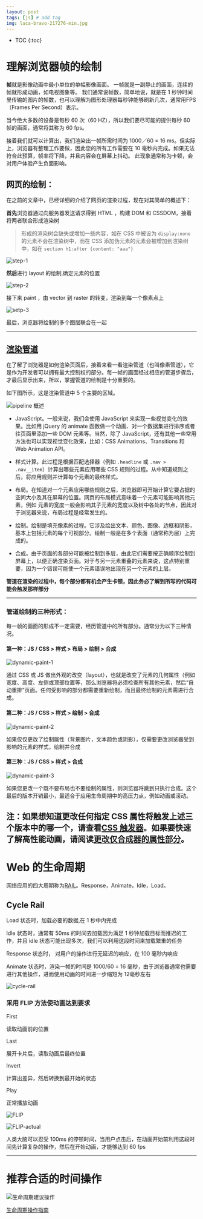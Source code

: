 ```yaml
---
layout: post
tags: [js] # add tag
img: luca-bravo-217276-min.jpg
---
```


* TOC
{:toc}

# 理解浏览器帧的绘制

**帧**就是影像动画中最小单位的单幅影像画面。 一帧就是一副静止的画面，连续的帧就形成动画，如电视图象等。 我们通常说帧数，简单地说，就是在 1 秒钟时间里传输的图片的帧数，也可以理解为图形处理器每秒钟能够刷新几次，通常用FPS（Frames Per Second）表示。

当今绝大多数的设备是每秒 60 次（60 HZ），所以我们要尽可能的提供每秒 60 帧的画面，通常将其称为 60 fps。

接着我们就可以计算出，我们渲染出一帧所需时间为 1000／60 = 16 ms。但实际上，浏览器有整理工作要做，因此您的所有工作需要在 10 毫秒内完成。如果无法符合此预算，帧率将下降，并且内容会在屏幕上抖动。 此现象通常称为卡顿，会对用户体验产生负面影响。

## 网页的绘制：

在之前的文章中，已经详细的介绍了网页的渲染过程，现在对其简单的概述下：

**首先**浏览器通过向服务器发送请求得到 HTML ，构建 DOM 和 CSSDOM，接着将两者联合形成渲染树

> 形成的渲染树会缺失或增加一些内容，如在 CSS 中被设为 `display:none` 的元素不会在渲染树中，而在 CSS 添加伪元素的元素会被增加到渲染树中，如在 `section h1:after {content: "aaa"}`


![step-1](/assets/img/15138330094798.jpg)


**然后**进行 layout 的绘制,确定元素的位置

![step-2](/assets/img/15123778055757.jpg)

接下来 paint ，由 vector 到 raster 的转变，渲染到每一个像素点上

![setp-3](/assets/img/15123780899771.jpg)

最后，浏览器将绘制的多个图层联合在一起

---

## [渲染管道](https://developers.google.com/web/fundamentals/performance/rendering/?hl=zh-cn)

在了解了浏览器是如何渲染页面后，接着来看一看渲染管道（也叫像素管道），它是作为开发者可以拥有最大控制权的部分。每一帧的画面经过相应的管道步骤后，才最后显示出来，所以，掌握管道的绘制是十分重要的。

如下图所示，这是渲染管道中 5 个主要的区域。

![pipeline 概述](/assets/img/15138343782864.jpg)

* JavaScript。一般来说，我们会使用 JavaScript 来实现一些视觉变化的效果。比如用 jQuery 的 animate 函数做一个动画、对一个数据集进行排序或者往页面里添加一些 DOM 元素等。当然，除了 JavaScript，还有其他一些常用方法也可以实现视觉变化效果，比如：CSS Animations、Transitions 和 Web Animation API。

* 样式计算。此过程是根据匹配选择器（例如 `.headline` 或 `.nav > .nav__item`）计算出哪些元素应用哪些 CSS 规则的过程。从中知道规则之后，将应用规则并计算每个元素的最终样式。

* 布局。在知道对一个元素应用哪些规则之后，浏览器即可开始计算它要占据的空间大小及其在屏幕的位置。网页的布局模式意味着一个元素可能影响其他元素，例如 <body> 元素的宽度一般会影响其子元素的宽度以及树中各处的节点，因此对于浏览器来说，布局过程是经常发生的。

* 绘制。绘制是填充像素的过程。它涉及绘出文本、颜色、图像、边框和阴影，基本上包括元素的每个可视部分。绘制一般是在多个表面（通常称为层）上完成的。

* 合成。由于页面的各部分可能被绘制到多层，由此它们需要按正确顺序绘制到屏幕上，以便正确渲染页面。对于与另一元素重叠的元素来说，这点特别重要，因为一个错误可能使一个元素错误地出现在另一个元素的上层。

**管道在渲染的过程中，每个部分都有机会产生卡顿，因此务必了解到所写的代码可能会触发那样部分**

---

### 管道绘制的三种形式：

每一帧的画面的形成不一定需要，经历管道中的所有部分。通常分为以下三种情况。

#### 第一种：JS / CSS > 样式 > 布局 > 绘制 > 合成

![dynamic-paint-1](/assets/img/15123844298301.jpg)

通过 CSS 或 JS 做出外观的改变（layout），也就是改变了元素的几何属性（例如宽度、高度、左侧或顶部位置等，那么浏览器将必须检查所有其他元素，然后“自动重排”页面。任何受影响的部分都需要重新绘制，而且最终绘制的元素需进行合成。

#### 第二种：JS / CSS > 样式 > 绘制 > 合成

![dynamic-paint-2](/assets/img/15132407671045.jpg)

如果仅仅更改了绘制属性（背景图片，文本颜色或阴影），仅需要更改浏览器受到影响的元素的样式，绘制并合成


#### 第三种：JS / CSS > 样式 > 合成

![dynamic-paint-3](/assets/img/15132407948869.jpg)

如果您更改一个既不要布局也不要绘制的属性，则浏览器将跳到只执行合成。这个最后的版本开销最小，最适合于应用生命周期中的高压力点，例如动画或滚动。

注：如果想知道更改任何指定 CSS 属性将触发上述三个版本中的哪一个，请查看[CSS 触发器](https://csstriggers.com/)。如果要快速了解高性能动画，请阅读[更改仅合成器的属性部分](https://developers.google.com/web/fundamentals/performance/rendering/stick-to-compositor-only-properties-and-manage-layer-count?hl=zh-cn)。
---

# Web 的生命周期

网络应用的四大周期称为[RAIL](https://developers.google.com/web/fundamentals/performance/rail)。Response，Animate，Idle，Load。

## Cycle Rail

Load 状态时，加载必要的数据,在 1 秒中内完成

Idle 状态时，通常有 50ms 的时间去加载因为满足 1 秒钟加载目标而推迟的工作，并且 idle 状态可能出现多次，我们可以利用这段时间来加载繁重的任务

Response 状态时， 对用户的操作进行无延迟的响应，在 100 毫秒内响应

Animate 状态时，渲染一帧的时间是 1000/60 = 16 毫秒，由于浏览器通常也需要进行其他操作，进而使用动画的时间进一步缩短为 12毫秒左右

![cycle-rail](/assets/img/15124532014163.jpg)


### 采用 FLIP 方法使动画达到要求

First 

读取动画前的位置

Last

展开卡片后，读取动画后最终位置

Invert

计算出差异，然后转换到最开始的状态

Play

正常播放动画 

![FLIP](/assets/img/15124566130575.jpg)

![FLIP-actual](/assets/img/15124568820760.jpg)

人类大脑可以忍受 100ms 的停顿时间，当用户点击后，在动画开始前利用这段时间先计算复杂的操作，然后在开始动画，才能够达到 60 fps

---

# 推荐合适的时间操作

![生命周期建议操作](/assets/img/15124587047653.jpg)


[生命周期操作指南](https://speakerdeck.com/paullewis/making-a-silky-smooth-web)





